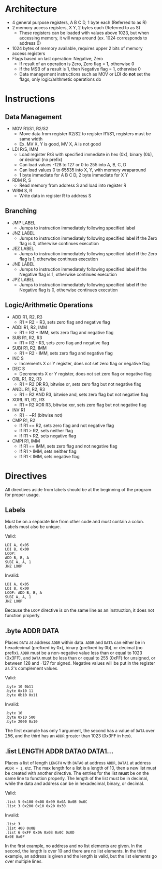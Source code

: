 # Architecture
- 4 general purpose registers, A B C D, 1 byte each (Referred to as R)
- 2 memory access registers, X Y, 2 bytes each (Referred to as S)
  - These registers can be loaded with values above 1023, but when accessing memory, it will wrap around (ex. 1024 corresponds to address 0)
- 1024 bytes of memory available, requires upper 2 bits of memory access registers
- Flags based on last operation: Negative, Zero
    - If result of an operation is Zero, Zero flag = 1, otherwise 0
    - If the MSB of a result is 1, then Negative flag = 1, otherwise 0
    - Data management instructions such as MOV or LDI do **not** set the flags, only logic/arithmetic operations do

# Instructions

## Data Management
- MOV R1/S1, R2/S2
  - Move data from register R2/S2 to register R1/S1, registers must be same width
  - Ex. MV X, Y is good, MV X, A is not good
- LDI R/S, IMM
  - Load register R/S with specified immediate in hex (0x), binary (0b), or decimal (no prefix)
  - Can load values -128 to 127 or 0 to 255 into A, B, C, D
  - Can load values 0 to 65535 into X, Y, with memory wraparound
  - 1 byte immediate for A B C D, 2 byte immediate for X Y
- RDM R, S
  - Read memory from address S and load into register R
- WRM S, R
  - Write data in register R to address S

## Branching
- JMP LABEL
  - Jumps to instruction immediately following specified label
- JNZ LABEL
  - Jumps to instruction immediately following specified label **if** the Zero flag is 0, otherwise continues execution
- JEZ LABEL
  - Jumps to instruction immediately following specified label **if** the Zero flag is 1, otherwise continues execution
- JNE LABEL
  - Jumps to instruction immediately following specified label **if** the Negative flag is 1, otherwise continues execution
- JPZ LABEL
  - Jumps to instruction immediately following specified label **if** the Negative flag is 0, otherwise continues execution

## Logic/Arithmetic Operations

- ADD R1, R2, R3
  - R1 = R2 + R3, sets zero flag and negative flag
- ADDI R1, R2, IMM
  - R1 = R2 + IMM, sets zero flag and negative flag
- SUB R1, R2, R3
  - R1 = R2 - R3, sets zero flag and negative flag
- SUBI R1, R2, IMM
  - R1 = R2 - IMM, sets zero flag and negative flag
- INC S
  - Increments X or Y register, does not set zero flag or negative flag
- DEC S
  - Decrements X or Y register, does not set zero flag or negative flag
- ORL R1, R2, R3
  - R1 = R2 OR R3, bitwise or, sets zero flag but not negative flag
- ANDL R1, R2, R3
  - R1 = R2 AND R3, bitwise and, sets zero flag but not negative flag
- XORL R1, R2, R3 
  - R1 = R2 XOR R3, bitwise xor, sets zero flag but not negative flag
- INV R1
  - R1 = ~R1 (bitwise not)
- CMP R1, R2
  - If R1 == R2, sets zero flag and not negative flag
  - If R1 > R2, sets neither flag
  - If R1 < R2, sets negative flag
- CMPI R1, IMM
  - If R1 == IMM, sets zero flag and not negative flag
  - If R1 > IMM, sets neither flag
  - If R1 < IMM, sets negative flag

# Directives

All directives aside from labels should be at the beginning of the program for proper usage.

## Labels
Must be on a separate line from other code and must contain a colon. Labels must also be unique.

Valid:
```
LDI A, 0x05
LDI B, 0x00
LOOP:
ADD B, B, A
SUBI A, A, 1
JNZ LOOP
```
Invalid:
```
LDI A, 0x05
LDI B, 0x00
LOOP: ADD B, B, A
SUBI A, A, 1
JNZ LOOP
```
Because the `LOOP` directive is on the same line as an instruction, it does not function properly.

## .byte ADDR DATA
Places `DATA` at address `ADDR` within data. `ADDR` and `DATA` can either be in hexadecimal (prefixed by 0x), binary (prefixed by 0b), or decimal (no prefix). `ADDR` must be a non-negative value less than or equal to 1023 (0x3FF), and `DATA` must be less than or equal to 255 (0xFF) for unsigned, or between 128 and -127 for signed. Negative values will be put in the register as 2's complement values.

Valid:
```
.byte 10 0b11
.byte 0x10 11
.byte 0b10 0x11
```

Invalid:
```
.byte 10
.byte 0x10 500
.byte 2000 0x10
```
The first example has only 1 argument, the second has a value of `DATA` over 256, and the third has an `ADDR` greater than 1023 (0x3FF in hex). 

## .list LENGTH ADDR DATA0 DATA1...
Places a list of length `LENGTH` with `DATA0` at address `ADDR`, `DATA1` at address `ADDR + 1`, etc. The max length for a list is a length of 10, then a new list must be created with another directive. The entries for the list **must** be on the same line to function properly. The length of the list must be in decimal, while the data and address can be in hexadecimal, binary, or decimal.

Valid:
```
.list 5 0x100 0x08 0x09 0x0A 0x0B 0x0C
.list 3 0x200 0x10 0x20 0x30
```

Invalid:
```
.list 3
.list 400 0x0B
.list 6 0xFF 0x0A 0x0B 0x0C 0x0D
0x0E 0x0F
```

In the first example, no address and no list elements are given. In the second, the length is over 10 and there are no list elements. In the third example, an address is given and the length is valid, but the list elements go over multiple lines.
